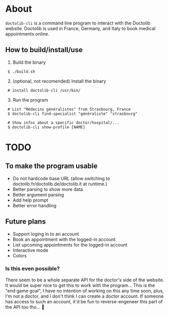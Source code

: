 # About

`doctolib-cli` is a command line program to interact with the Doctolib website.
Doctolib is used in France, Germany, and Italy to book medical appointments
online.

## How to build/install/use

1. Build the binary
```shell
 $ ./build.sh
```

2. (optional, not recomended) Install the binary
```shell
 # install doctolib-cli /usr/bin/
```

3. Run the program
```shell
 # List "Médecins généralistes" from Strasbourg, France
 $ doctolib-cli find-specialist "généraliste" "strasbourg"

 # Show infos about a specific doctor/hospital/...
 $ doctolib-cli show-profile [NAME]
```

# TODO

## To make the program usable

* Do not hardcode base URL (allow switching to doctolib.fr/doctolib.de/doctolib.it
  at runtime.)
* Better parsing to show more data
* Better argument parsing
* Add help prompt
* Better error handling

## Future plans

* Support loging in to an account
* Book an appointment with the logged-in account
* List upcoming appointments for the logged-in account
* Interactive mode
* Colors

### Is this even possible?

There seem to be a whole separate API for the doctor's side of the website.
It would be super nice to get this to work with the program... This is the
"end game goal", I have no intention of working on this any time soon, plus, I'm
not a doctor, and I don't think I can create a doctor account. If someone has
access to such an account, it'd be fun to reverse-engeneer this part of the API
too tho... 👀
